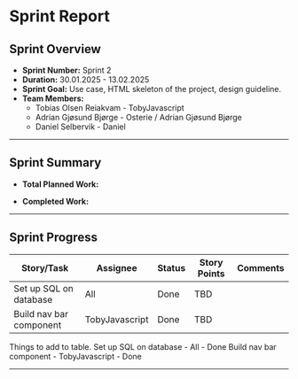 # **Sprint Report**

## **Sprint Overview**
- **Sprint Number:** Sprint 2
- **Duration:** 30.01.2025 - 13.02.2025
- **Sprint Goal:** Use case, HTML skeleton of the project, design guideline.
- **Team Members:**
  - Tobias Olsen Reiakvam - TobyJavascript
  - Adrian Gjøsund Bjørge - Osterie / Adrian Gjøsund Bjørge
  - Daniel Selbervik - Daniel

---

## **Sprint Summary**
- **Total Planned Work:**

- **Completed Work:**

---

## **Sprint Progress**
| Story/Task                      | Assignee         | Status | Story Points | Comments |
|----------------------------------|-----------------|--------|--------------|----------|
| Set up SQL on database          | All             | Done   | TBD          |          |
| Build nav bar component         | TobyJavascript  | Done   | TBD          |          |


Things to add to table.
Set up SQL on database - All - Done 
Build nav bar component - TobyJavascript - Done

---